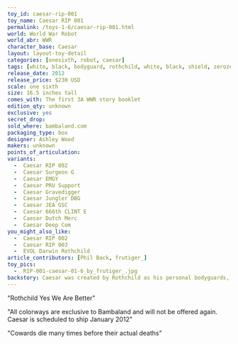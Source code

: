 ```yaml
---
toy_id: caesar-rip-001
toy_name: Caesar RIP 001
permalink: /toys-1-6/caesar-rip-001.html
world: World War Robot
world_abr: WWR
character_base: Caesar
layout: layout-toy-detail
categories: [onesixth, robot, caesar]
tags: [white, black, bodyguard, rothchild, white, black, shield, zerozeroone, 3avox]
release_date: 2012
release_price: $230 USD
scale: one sixth
size: 16.5 inches tall
comes_with: The first 3A WWR story booklet
edition_qty: unknown
exclusive: yes
secret_drop:
sold_where: bambaland.com
packaging_type: box
designer: Ashley Wood
makers: unknown
points_of_articulation:
variants: 
  -  Caesar RIP 002
  -  Caesar Surgeon G
  -  Caesar EMGY
  -  Caesar PRU Support
  -  Caesar Gravedigger
  -  Caesar Jungler DBG
  -  Caesar JEA GSC
  -  Caesar 666th CLINT E
  -  Caesar Dutch Merc
  -  Caesar Deep Com
you_might_also_like:
  -  Caesar RIP 002
  -  Caesar RIP 003
  -  EVOL Darwin Rothchild
article_contributors: [Phil Back, frutiger_]
toy_pics: 
  -  RIP-001-caesar-01-6_by_frutiger_.jpg
backstory: Caesar was created by Rothchild as his personal bodyguards, after he survived the failed attempt on his life by the Dirty Deed Squad of 12 Berties, sent from Earth.
---
```

"Rothchild Yes We Are Better"

"All colorways are exclusive to Bambaland and will not be offered again. Caesar is scheduled to ship January 2012"

"Cowards die many times before their actual deaths"